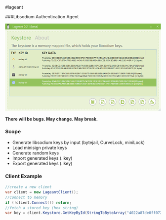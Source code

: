 #lageant


###Libsodium Authentication Agent


![beta 0.2.1](https://github.com/bitbeans/Lageant/blob/master/img/0.2.1_beta.png)



**There will be bugs. May change. May break.**

### Scope
- Generate libsodium keys by input (bytejail, CurveLock, miniLock)
- Load minisign private keys
- Generate random keys 
- Import generated keys (.lkey)
- Export generated keys (.lkey)

### Client Example 


```csharp
//create a new client
var client = new LageantClient();
//connect to memory
if (!client.Connect()) return;
//fetch a stored key (hex string)
var key = client.Keystore.GetKeyById(StringToByteArray("4022a87de0ff0724"));

```